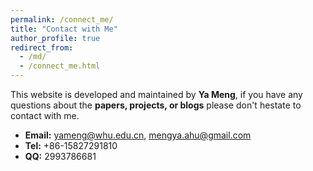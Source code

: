 ```yaml
---
permalink: /connect_me/
title: "Contact with Me"
author_profile: true
redirect_from: 
  - /md/
  - /connect_me.html
---
```



This website is developed and maintained by **Ya Meng**, if you have any questions about the __papers, projects, or blogs__ please don't hestate to contact with me.
* **Email:** yameng@whu.edu.cn, mengya.ahu@gmail.com
* **Tel:** +86-15827291810
* **QQ:** 2993786681
